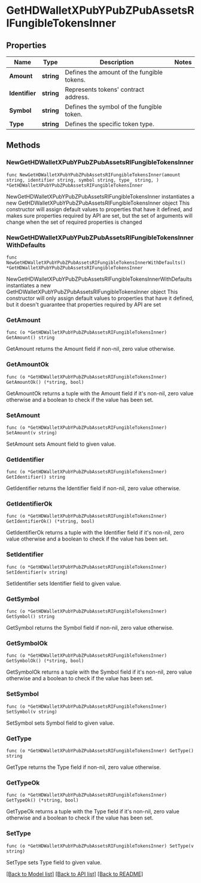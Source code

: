 # GetHDWalletXPubYPubZPubAssetsRIFungibleTokensInner

## Properties

Name | Type | Description | Notes
------------ | ------------- | ------------- | -------------
**Amount** | **string** | Defines the amount of the fungible tokens. | 
**Identifier** | **string** | Represents tokens&#39; contract address. | 
**Symbol** | **string** | Defines the symbol of the fungible token. | 
**Type** | **string** | Defines the specific token type. | 

## Methods

### NewGetHDWalletXPubYPubZPubAssetsRIFungibleTokensInner

`func NewGetHDWalletXPubYPubZPubAssetsRIFungibleTokensInner(amount string, identifier string, symbol string, type_ string, ) *GetHDWalletXPubYPubZPubAssetsRIFungibleTokensInner`

NewGetHDWalletXPubYPubZPubAssetsRIFungibleTokensInner instantiates a new GetHDWalletXPubYPubZPubAssetsRIFungibleTokensInner object
This constructor will assign default values to properties that have it defined,
and makes sure properties required by API are set, but the set of arguments
will change when the set of required properties is changed

### NewGetHDWalletXPubYPubZPubAssetsRIFungibleTokensInnerWithDefaults

`func NewGetHDWalletXPubYPubZPubAssetsRIFungibleTokensInnerWithDefaults() *GetHDWalletXPubYPubZPubAssetsRIFungibleTokensInner`

NewGetHDWalletXPubYPubZPubAssetsRIFungibleTokensInnerWithDefaults instantiates a new GetHDWalletXPubYPubZPubAssetsRIFungibleTokensInner object
This constructor will only assign default values to properties that have it defined,
but it doesn't guarantee that properties required by API are set

### GetAmount

`func (o *GetHDWalletXPubYPubZPubAssetsRIFungibleTokensInner) GetAmount() string`

GetAmount returns the Amount field if non-nil, zero value otherwise.

### GetAmountOk

`func (o *GetHDWalletXPubYPubZPubAssetsRIFungibleTokensInner) GetAmountOk() (*string, bool)`

GetAmountOk returns a tuple with the Amount field if it's non-nil, zero value otherwise
and a boolean to check if the value has been set.

### SetAmount

`func (o *GetHDWalletXPubYPubZPubAssetsRIFungibleTokensInner) SetAmount(v string)`

SetAmount sets Amount field to given value.


### GetIdentifier

`func (o *GetHDWalletXPubYPubZPubAssetsRIFungibleTokensInner) GetIdentifier() string`

GetIdentifier returns the Identifier field if non-nil, zero value otherwise.

### GetIdentifierOk

`func (o *GetHDWalletXPubYPubZPubAssetsRIFungibleTokensInner) GetIdentifierOk() (*string, bool)`

GetIdentifierOk returns a tuple with the Identifier field if it's non-nil, zero value otherwise
and a boolean to check if the value has been set.

### SetIdentifier

`func (o *GetHDWalletXPubYPubZPubAssetsRIFungibleTokensInner) SetIdentifier(v string)`

SetIdentifier sets Identifier field to given value.


### GetSymbol

`func (o *GetHDWalletXPubYPubZPubAssetsRIFungibleTokensInner) GetSymbol() string`

GetSymbol returns the Symbol field if non-nil, zero value otherwise.

### GetSymbolOk

`func (o *GetHDWalletXPubYPubZPubAssetsRIFungibleTokensInner) GetSymbolOk() (*string, bool)`

GetSymbolOk returns a tuple with the Symbol field if it's non-nil, zero value otherwise
and a boolean to check if the value has been set.

### SetSymbol

`func (o *GetHDWalletXPubYPubZPubAssetsRIFungibleTokensInner) SetSymbol(v string)`

SetSymbol sets Symbol field to given value.


### GetType

`func (o *GetHDWalletXPubYPubZPubAssetsRIFungibleTokensInner) GetType() string`

GetType returns the Type field if non-nil, zero value otherwise.

### GetTypeOk

`func (o *GetHDWalletXPubYPubZPubAssetsRIFungibleTokensInner) GetTypeOk() (*string, bool)`

GetTypeOk returns a tuple with the Type field if it's non-nil, zero value otherwise
and a boolean to check if the value has been set.

### SetType

`func (o *GetHDWalletXPubYPubZPubAssetsRIFungibleTokensInner) SetType(v string)`

SetType sets Type field to given value.



[[Back to Model list]](../README.md#documentation-for-models) [[Back to API list]](../README.md#documentation-for-api-endpoints) [[Back to README]](../README.md)


